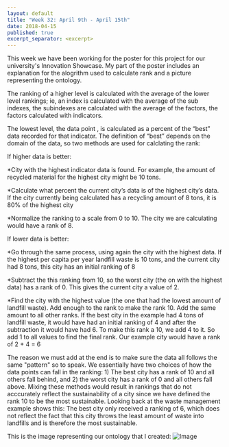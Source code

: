 ```yaml
---
layout: default
title: "Week 32: April 9th - April 15th"
date: 2018-04-15
published: true
excerpt_separator: <excerpt>
---
```

This week we have been working for the poster for this project for our university's Innovation Showcase. My part of the poster includes an explanation for the alogrithm used to calculate rank and a picture representing the ontology.<excerpt>
  
The ranking of a higher level is calculated with the average of the lower level rankings; ie, an index is calculated with the average of the sub indexes, the subindexes are calculated with the average of the factors, the factors calculated with indicators.

The lowest level, the data point , is calculated as a percent of the “best” data recorded for that indicator. The definition of “best” depends on the domain of the data, so two methods are used for calclating the rank: 

If higher data is better:

*City with the highest indicator data is found. For example, the amount of recycled material for the highest city might be 10 tons.

*Calculate what percent the current city’s data is of the highest city’s data. If the city currently being calculated has a recycling amount of 8 tons, it is 80% of the highest city 

*Normalize the ranking to a scale from 0 to 10. The city we are calculating would have a rank of 8.

If lower data is better:

*Go through the same process, using again the city with the highest data. If the highest per capita per year landfill waste is 10 tons, and the current city had 8 tons, this city has an initial ranking of 8

*Subtract the this ranking from 10, so the worst city (the on with the highest data) has a rank of 0. This gives the current city a value of 2.

*Find the city with the highest value (the one that had the lowest amount of landfill waste). Add enough to the rank to make the rank 10. Add the same amount to all other ranks. If the best city in the example had 4 tons of landfill waste, it would have had an initial ranking of 4 and after the subtraction it would have had 6. To make this rank a 10, we add 4 to it. So add 1 to all values to find the final rank. Our example city would have a rank of 2 + 4 = 6

The reason we must add at the end is to make sure the data all follows the same "pattern" so to speak. We essentially have two choices of how the data points can fall in the ranking: 1) The best city has a rank of 10 and all others fall behind, and 2) the worst city has a rank of 0 and all others fall above. Mixing these methods would result in rankings that do not acccurately reflect the sustainability of a city since we have defined the rank 10 to be the most sustainable. Looking back at the waste management example shows this: The best city only received a ranking of 6, which does not reflect the fact that this city throws the least amount of waste into landfills and is therefore the most sustainable.

This is the image representing our ontology that I created:
![Image](/CREU-Poly-17/Capture.PNG)
